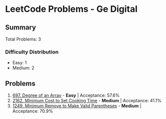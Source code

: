 # LeetCode Problems - Ge Digital

## Summary
Total Problems: 3

### Difficulty Distribution

- Easy: 1
- Medium: 2

## Problems

1. [697. Degree of an Array](https://leetcode.com/problems/degree-of-an-array/) - **Easy** | Acceptance: 57.6%
2. [2162. Minimum Cost to Set Cooking Time](https://leetcode.com/problems/minimum-cost-to-set-cooking-time/) - **Medium** | Acceptance: 41.1%
3. [1249. Minimum Remove to Make Valid Parentheses](https://leetcode.com/problems/minimum-remove-to-make-valid-parentheses/) - **Medium** | Acceptance: 70.9%